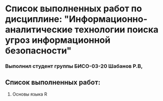# Список выполненных работ по дисциплине: "Информационно-аналитические технологии поиска угроз информационной безопасности"

### Выполнил студент группы БИСО-03-20 Шабанов Р.В,

## Список выполненных работ:
  1. Основы языка R
